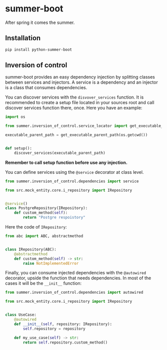 # summer-boot #
After spring it comes the summer.

## Installation ##
```bash
pip install python-summer-boot
```

## Inversion of control ##
summer-boot provides an easy dependency injection by splitting classes between services and injectors.
A service is a dependency and an injector is a class that consumes dependencies.

You can discover services with the ```disvover_services``` function.
It is recommended to create a setup file located in your sources root and call discover services function there, once. 
Here you have an example:
```python
import os

from summer.inversion_of_control.service_locator import get_executable_parent_path, discover_services

executable_parent_path = get_executable_parent_path(os.getcwd())


def setup():
    discover_services(executable_parent_path)
```
**Remember to call setup function before use any injection.**

You can define services using the ```@service``` decorator at class level.
```python
from summer.inversion_of_control.dependencies import service

from src.mock_entity.core.i_repository import IRepository


@service()
class PostgreRepository(IRepository):
    def custom_method(self):
        return "Postgre respoistory"
```
Here the code of ```IRepository```:
```python
from abc import ABC, abstractmethod


class IRepository(ABC):
    @abstractmethod
    def custom_method(self) -> str:
        raise NotImplementedError
```
Finally, you can consume injected dependencies with the ```@autowired``` decorator, upside the function that needs 
dependencies. In most of the cases it will be the ```__init__``` function:
```python
from summer.inversion_of_control.dependencies import autowired

from src.mock_entity.core.i_repository import IRepository


class UseCase:
    @autowired
    def __init__(self, repository: IRepository):
        self.repository = repository

    def my_use_case(self) -> str:
        return self.repository.custom_method()
```